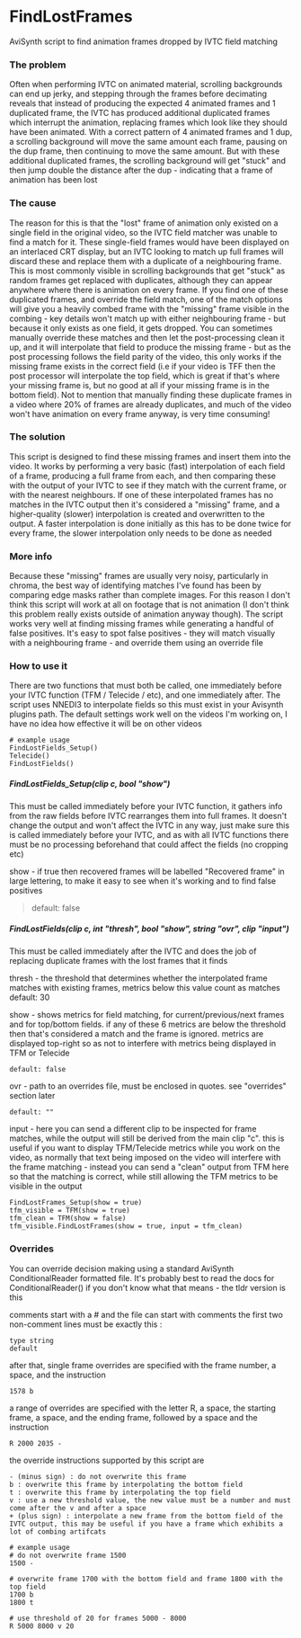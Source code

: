 # FindLostFrames
AviSynth script to find animation frames dropped by IVTC field matching

### The problem
Often when performing IVTC on animated material, scrolling backgrounds can end up jerky, and stepping through the frames before decimating reveals that instead of producing the expected 4 animated frames and 1 duplicated frame, the IVTC has produced additional duplicated frames which interrupt the animation, replacing frames which look like they should have been animated. With a correct pattern of 4 animated frames and 1 dup, a scrolling background will move the same amount each frame, pausing on the dup frame, then continuing to move the same amount. But with these additional duplicated frames, the scrolling background will get "stuck" and then jump double the distance after the dup - indicating that a frame of animation has been lost

### The cause
The reason for this is that the "lost" frame of animation only existed on a single field in the original video, so the IVTC field matcher was unable to find a match for it. These single-field frames would have been displayed on an interlaced CRT display, but an IVTC looking to match up full frames will discard these and replace them with a duplicate of a neighbouring frame. This is most commonly visible in scrolling backgrounds that get "stuck" as random frames get replaced with duplicates, although they can appear anywhere where there is animation on every frame. If you find one of these duplicated frames, and override the field match, one of the match options will give you a heavily combed frame with the "missing" frame visible in the combing - key details won't match up with either neighbouring frame - but because it only exists as one field, it gets dropped. You can sometimes manually override these matches and then let the post-processing clean it up, and it will interpolate that field to produce the missing frame - but as the post processing follows the field parity of the video, this only works if the missing frame exists in the correct field (i.e if your video is TFF then the post processor will interpolate the top field, which is great if that's where your missing frame is, but no good at all if your missing frame is in the bottom field). Not to mention that manually finding these duplicate frames in a video where 20% of frames are already duplicates, and much of the video won't have animation on every frame anyway, is very time consuming!

### The solution
This script is designed to find these missing frames and insert them into the video. It works by performing a very basic (fast) interpolation of each field of a frame, producing a full frame from each, and then comparing these with the output of your IVTC to see if they match with the current frame, or with the nearest neighbours. If one of these interpolated frames has no matches in the IVTC output then it's considered a "missing" frame, and a higher-quality (slower) interpolation is created and overwritten to the output. A faster interpolation is done initially as this has to be done twice for every frame, the slower interpolation only needs to be done as needed

### More info
Because these "missing" frames are usually very noisy, particularly in chroma, the best way of identifying matches I've found has been by comparing edge masks rather than complete images. For this reason I don't think this script will work at all on footage that is not animation (I don't think this problem really exists outside of animation anyway though). The script works very well at finding missing frames while generating a handful of false positives. It's easy to spot false positives - they will match visually with a neighbouring frame - and override them using an override file

### How to use it
There are two functions that must both be called, one immediately before your IVTC function (TFM / Telecide / etc), and one immediately after. The script uses NNEDI3 to interpolate fields so this must exist in your Avisynth plugins path. The default settings work well on the videos I'm working on, I have no idea how effective it will be on other videos
```
# example usage
FindLostFields_Setup()
Telecide()
FindLostFields()
```

##### FindLostFields_Setup(clip c, bool "show")

  This must be called immediately before your IVTC function, it gathers info from the raw fields before IVTC rearranges them into full frames. It doesn't change the output and won't affect the IVTC in any way, just make sure this is called immediately before your IVTC, and as with all IVTC functions there must be no processing beforehand that could affect the fields (no cropping etc)

  show - 
    if true then recovered frames will be labelled "Recovered frame" in large lettering, to make it easy to see when it's working and to find false positives
    
> default: false

##### FindLostFields(clip c, int "thresh", bool "show", string "ovr", clip "input")

  This must be called immediately after the IVTC and does the job of replacing duplicate frames with the lost frames that it finds

  thresh -
    the threshold that determines whether the interpolated frame matches with existing frames, metrics below this value count as matches
    default: 30
    
  show - 
    shows metrics for field matching, for current/previous/next frames and for top/bottom fields. if any of these 6 metrics are below the threshold then that's considered a match and the frame is ignored. metrics are displayed top-right so as not to interfere with metrics being displayed in TFM or Telecide
    
    default: false
    
  ovr - 
    path to an overrides file, must be enclosed in quotes. see "overrides" section later
    
    default: ""
    
  input -
    here you can send a different clip to be inspected for frame matches, while the output will still be derived from the main clip "c". this is useful if you want to display TFM/Telecide metrics while you work on the video, as normally that text being imposed on the video will interfere with the frame matching - instead you can send a "clean" output from TFM here so that the matching is correct, while still allowing the TFM metrics to be visible in the output
    
```
FindLostFrames_Setup(show = true)
tfm_visible = TFM(show = true)
tfm_clean = TFM(show = false)
tfm_visible.FindLostFrames(show = true, input = tfm_clean)
```
    
### Overrides
You can override decision making using a standard AviSynth ConditionalReader formatted file. It's probably best to read the docs for ConditionalReader() if you don't know what that means - the tldr version is this

  comments start with a # and the file can start with comments
  the first two non-comment lines must be exactly this :

```
type string
default 
```
  after that, single frame overrides are specified with the frame number, a space, and the instruction
  
  ```
  1578 b
  ```
  
  a range of overrides are specified with the letter R, a space, the starting frame, a space, and the ending frame, followed by a space and the instruction
  ```
  R 2000 2035 -
  ```
  
the override instructions supported by this script are

  ```
  - (minus sign) : do not overwrite this frame
  b : overwrite this frame by interpolating the bottom field
  t : overwrite this frame by interpolating the top field
  v : use a new threshold value, the new value must be a number and must come after the v and after a space
  + (plus sign) : interpolate a new frame from the bottom field of the IVTC output, this may be useful if you have a frame which exhibits a lot of combing artifcats
  ```
  
  ```
  # example usage
  # do not overwrite frame 1500
  1500 -

  # overwrite frame 1700 with the bottom field and frame 1800 with the top field
  1700 b
  1800 t
 
  # use threshold of 20 for frames 5000 - 8000
  R 5000 8000 v 20
  ```
  

